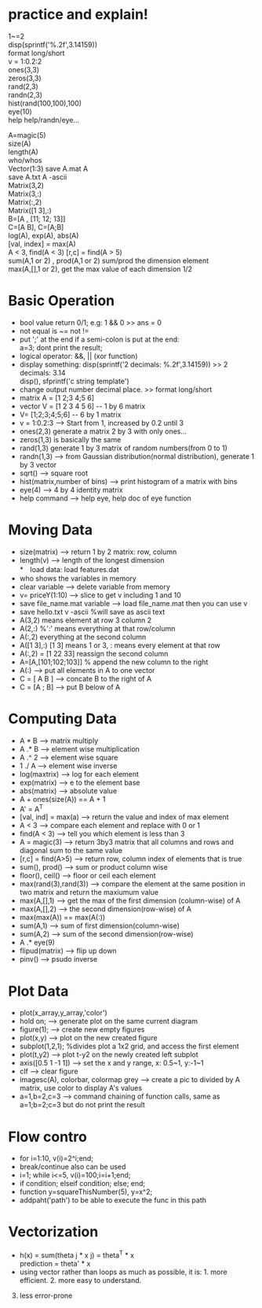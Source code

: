 # practice and explain!
1~=2  
disp(sprintf('%.2f',3.14159))  
format long/short  
v = 1:0.2:2  
ones(3,3)  
zeros(3,3)  
rand(2,3)  
randn(2,3)  
hist(rand(100,100),100)  
eye(10)  
help help/randn/eye...  

A=magic(5)  
size(A)  
length(A)  
who/whos  
Vector(1:3)
save A.mat A  
save A.txt A -ascii  
Matrix(3,2)  
Matrix(3,:)  
Matrix(:,2)  
Matrix([1 3],:)  
B=[A , [11; 12; 13]]  
C=[A B], C=[A;B]  
log(A), exp(A), abs(A)  
[val, index] = max(A)  
A < 3, find(A < 3)
[r,c] = find(A > 5)  
sum(A,1 or 2) , prod(A,1 or 2) sum/prod the dimension element  
max(A,[],1 or 2), get the max value of each dimension 1/2  




# Basic Operation
* bool value return 0/1; e.g: 1 && 0  >> ans = 0
* not equal is ~= not !=  
* put ';' at the end if a semi-colon is put at the end:  
a=3; dont print the result;  
* logical operator: &&, || (xor function)  
* display something: disp(sprintf('2 decimals: %.2f',3.14159)) >> 2 decimals: 3.14  
disp(),  sfprintf('c string template')  
* change output number decimal place. >> format long/short
* matrix A = [1 2;3 4;5 6]  
* vector V = [1 2 3 4 5 6] -- 1 by 6 matrix
* V= [1;2;3;4;5;6] -- 6 by 1 matrix  
* v = 1:0.2:3 --> Start from 1, increased by 0.2 until 3
* ones(2,3) generate a matrix 2 by 3 with only ones...
* zeros(1,3) is basically the same
* rand(1,3) generate 1 by 3 matrix of random numbers(from 0 to 1)
* randn(1,3) --> from Gaussian distribution(normal distribution), generate 1 by 3 vector
* sqrt() --> square root
* hist(matrix,number of bins) --> print histogram of a matrix with bins  
* eye(4) --> 4 by 4 identity matrix  
* help command --> help eye, help doc of eye function

# Moving Data
* size(matrix) --> return 1 by 2 matrix: row, column
* length(v) --> length of the longest dimension  
*　load data:  load features.dat  
* who shows the variables in memory
* clear variable --> delete variable from memory
* v= priceY(1:10) --> slice to get v including 1 and 10
* save file_name.mat variable  --> load file_name.mat  then you can use v
* save hello.txt v -ascii %will save as ascii text  
* A(3,2) means element at row 3 column 2
* A(2,:) %':' means everything at that row/column
* A(:,2) everything at the second column
* A([1 3],:) [1 3] means 1 or 3, : means every element at that row  
* A(:,2) = [1 22 33] reassign the second column
* A=[A,[101;102;103]] % append the new column to the right
* A(:)  --> put all elements in A to one vector
* C = [ A B ]  --> concate B to the right of A
* C = [A ; B] --> put B below of A

# Computing Data
* A * B --> matrix multiply  
* A .* B --> element wise multiplication
* A .^ 2 --> element wise square  
* 1 ./ A --> element wise inverse
* log(maxtrix) --> log for each element
* exp(matrix) -->  e to the element base
* abs(matrix) --> absolute value
* A + ones(size(A)) == A + 1
* A' = A<sup>T</sup>
* [val, ind] = max(a) --> return the value and index of max element
* A < 3 --> compare each element and replace with 0 or 1 
* find(A < 3) --> tell you which element is less than 3
* A = magic(3) --> return 3by3 matrix that all columns and rows and diagonal sum to the same value 
* [r,c] = find(A>5) --> return row, column index of elements that is true
* sum(), prod() --> sum or product column wise  
* floor(), ceil() --> floor or ceil each element
* max(rand(3),rand(3)) --> compare the element at the same position in two matrix and return the maxiumum value
* max(A,[],1) --> get the max of the first dimension (column-wise) of A
* max(A,[],2) --> the second dimension(row-wise) of A
* max(max(A)) == max(A(:))
* sum(A,1) --> sum of first dimension(column-wise)  
* sum(A,2) --> sum of the second dimension(row-wise)
* A .* eye(9) 
* flipud(matrix) --> flip up down
* pinv() --> psudo inverse

# Plot Data
* plot(x_array,y_array,'color') 
* hold on; --> generate plot on the same current diagram
* figure(1); --> create new empty figures
* plot(x,y) --> plot on the new created figure
* subplot(1,2,1); %divides plot a 1x2 grid, and access the first element
* plot(t,y2) --> plot t-y2 on the newly created left subplot 
* axis([0.5 1 -1 1]) --> set the x and y range, x: 0.5~1, y:-1~1
* clf --> clear figure
* imagesc(A), colorbar, colormap grey  --> create a pic to divided by A matrix, use color to display A's values
* a=1,b=2,c=3 --> command chaining of function calls, same as a=1;b=2;c=3 but do not print the result

# Flow contro
* for i=1:10, v(i)=2^i;end;
* break/continue also can be used
* i=1; while i<=5, v(i)=100;i=i+1;end;
* if condition; elseif condition; else; end;
* function y=squareThisNumber(5), y=x^2;
* addpaht('path') to be able to execute the func in this path

# Vectorization
* h(x) = sum(theta j  * x j) = theta<sup>T</sup> * x   
  prediction = theta' * x
* using vector rather than loops as much as possible, it is:  1. more efficient. 2. more easy to understand.  
3. less error-prone
